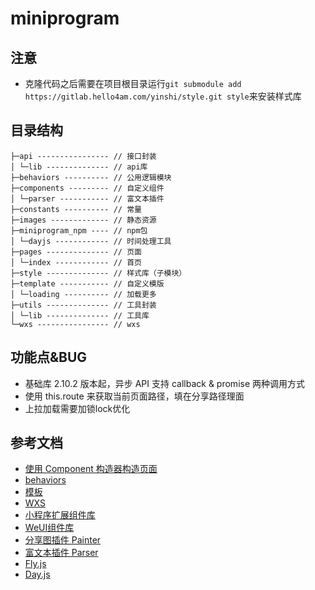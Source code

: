 # miniprogram

## 注意
- 克隆代码之后需要在项目根目录运行`git submodule add https://gitlab.hello4am.com/yinshi/style.git style`来安装样式库

## 目录结构
```
├─api ---------------- // 接口封装
│ └─lib -------------- // api库
├─behaviors ---------- // 公用逻辑模块
├─components --------- // 自定义组件
│ └─parser ----------- // 富文本插件
├─constants ---------- // 常量
├─images ------------- // 静态资源
├─miniprogram_npm ---- // npm包
│ └─dayjs ------------ // 时间处理工具
├─pages -------------- // 页面
│ └─index ------------ // 首页
├─style -------------- // 样式库（子模块）
├─template ----------- // 自定义模版
│ └─loading ---------- // 加载更多
├─utils -------------- // 工具封装
│ └─lib -------------- // 工具库
└─wxs ---------------- // wxs
```

## 功能点&BUG
- 基础库 2.10.2 版本起，异步 API 支持 callback & promise 两种调用方式
- 使用 this.route 来获取当前页面路径，填在分享路径理面
- 上拉加载需要加锁lock优化

## 参考文档
- [使用 Component 构造器构造页面](https://developers.weixin.qq.com/miniprogram/dev/framework/custom-component/component.html)
- [behaviors](https://developers.weixin.qq.com/miniprogram/dev/framework/custom-component/behaviors.html)
- [模板](https://developers.weixin.qq.com/miniprogram/dev/reference/wxml/template.html)
- [WXS](https://developers.weixin.qq.com/miniprogram/dev/framework/view/wxs/)
- [小程序扩展组件库](https://developers.weixin.qq.com/miniprogram/dev/extended/component-plus/)
- [WeUI组件库](https://developers.weixin.qq.com/miniprogram/dev/extended/weui/)
- [分享图插件 Painter](https://github.com/Kujiale-Mobile/Painter)
- [富文本插件 Parser](https://github.com/jin-yufeng/Parser)
- [Fly.js](https://github.com/wendux/fly)
- [Day.js](https://day.js.org/zh-CN/)